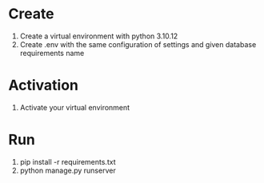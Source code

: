 # Create
1. Create a virtual environment with python 3.10.12
2. Create .env with the same configuration of settings and given database requirements name

# Activation
1. Activate your virtual environment

# Run
1. pip install -r requirements.txt
2. python manage.py runserver